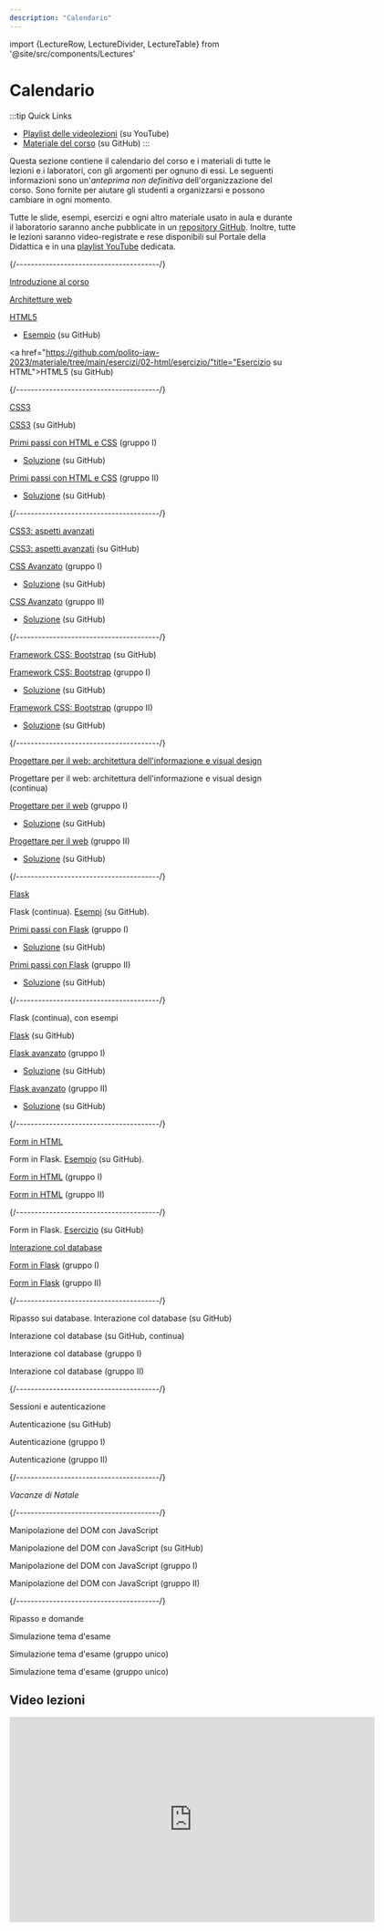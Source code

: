 ```yaml
---
description: "Calendario"
---
```


import {LectureRow, LectureDivider, LectureTable} from '@site/src/components/Lectures'


# Calendario

:::tip Quick Links
* [Playlist delle videolezioni](https://www.youtube.com/playlist?list=PLs7DWGc_wmwT7lSFgUpuNX80Pc7wp5rah) (su YouTube)
* [Materiale del corso](https://github.com/polito-iaw-2023/materiale) (su GitHub)
:::

Questa sezione contiene il calendario del corso e i materiali di tutte le lezioni e i laboratori, con gli argomenti per ognuno di essi. Le seguenti informazioni sono un'*anteprima non definitiva* dell'organizzazione del corso. Sono fornite per aiutare gli studenti a organizzarsi e possono cambiare in ogni momento.

Tutte le slide, esempi, esercizi e ogni altro materiale usato in aula e durante il laboratorio saranno anche pubblicate in un [repository GitHub](https://github.com/polito-iaw-2023/materiale). Inoltre, tutte le lezioni saranno video-registrate e rese disponibili sul Portale della Didattica e in una [playlist YouTube](https://www.youtube.com/playlist?list=PLs7DWGc_wmwT7lSFgUpuNX80Pc7wp5rah) dedicata.


<LectureTable defaultTeacher="Luigi De Russis" defaultType="Lezione" showMaterial={false} language='IT'>

<LectureDivider topic='Settimana 1'/>{/*---------------------------------------*/}

<LectureRow
    date="09/10/2023" time="16:00-17:30"
    video="https://youtu.be/K2Tp8YXECKk"
    >
    <a href="https://polito-iaw-2023.github.io/materiale/slide/00-intro.pdf" title="Slide introduttive in PDF">Introduzione al corso</a>
</LectureRow>

<LectureRow
    date="09/10/2023" time="17:30-19:00"
    video="https://youtu.be/jKFGAZzhev4"
    >
     <a href="https://polito-iaw-2023.github.io/materiale/slide/01-web-architectures.pdf" title="Panoramica sulle architetture web">Architetture web</a>
</LectureRow>

<LectureRow
    date="12/10/2023" time="16:00-17:30"
    video="https://youtu.be/RPkBuD1LFQM"
    >
    <a href="https://polito-iaw-2023.github.io/materiale/slide/02-html.pdf" title="Materiale su HTML">HTML5</a>
    <ul><li><a href="https://github.com/polito-iaw-2023/materiale/tree/main/esercizi/02-html/">Esempio</a> (su GitHub)</li></ul>
</LectureRow>

<LectureRow
    date="09/10/2023" time="17:30-19:00" type="Esercizio"
    video="https://youtu.be/mxfFhfyUd1g"
    >
    <a href="https://github.com/polito-iaw-2023/materiale/tree/main/esercizi/02-html/esercizio/"title="Esercizio su HTML">HTML5</a> (su GitHub)
</LectureRow>

<LectureDivider topic='Settimana 2'/>{/*---------------------------------------*/}

<LectureRow
    date="16/10/2023" time="16:00-17:30" teacher="Juan Pablo Sáenz Moreno"
    video="https://youtu.be/b1fuJl7T4tE"
    >
    <a href="https://polito-iaw-2023.github.io/materiale/slide/03-css.pdf" title="CSS3">CSS3</a>
</LectureRow>

<LectureRow
    date="16/10/2023" time="17:30-19:00" type="Esercizio" teacher="Juan Pablo Sáenz Moreno"
    video="https://youtu.be/yPBdMv1Pl7g"
    >
    <a href="https://github.com/polito-iaw-2023/materiale/tree/main/esercizi/03-css/esercizio/" title="Materiale su CSS3">CSS3</a> (su GitHub)
</LectureRow>

<LectureRow
    date="19/10/2023" time="16:00-17:30" type="Lab" teacher="Juan Pablo Sáenz Moreno"
    >
    <a href="https://polito-iaw-2023.github.io/materiale/laboratori/lab-01/lab-01-primi-passi-html-css.pdf">Primi passi con HTML e CSS</a> (gruppo I)
    <ul><li><a href="https://github.com/polito-iaw-2023/materiale/tree/main/laboratori/lab-01/soluzione">Soluzione</a> (su GitHub)</li></ul>
</LectureRow>

<LectureRow
    date="19/10/2023" time="17:30-19:00" type="Lab" teacher="Juan Pablo Sáenz Moreno"
    >
    <a href="https://polito-iaw-2023.github.io/materiale/laboratori/lab-01/lab-01-primi-passi-html-css.pdf">Primi passi con HTML e CSS</a> (gruppo II)
    <ul><li><a href="https://github.com/polito-iaw-2023/materiale/tree/main/laboratori/lab-01/soluzione">Soluzione</a> (su GitHub)</li></ul>
</LectureRow>

<LectureDivider topic='Settimana 3'/>{/*---------------------------------------*/}

<LectureRow
    date="23/10/2023" time="16:00-17:30" teacher="Juan Pablo Sáenz Moreno"
    >
    <a href="https://polito-iaw-2023.github.io/materiale/slide/04-more-css.pdf" title="CSS3: aspetti avanzati">CSS3: aspetti avanzati</a>
</LectureRow>

<LectureRow
    date="23/10/2023" time="17:30-19:00" type="Esercizio" teacher="Juan Pablo Sáenz Moreno"
    >
    <a href="https://github.com/polito-iaw-2023/materiale/tree/main/esercizi/04-more-css/" title="Esercizio su flex">CSS3: aspetti avanzati</a> (su GitHub)
</LectureRow>

<LectureRow
    date="26/10/2023" time="16:00-17:30" type="Lab" teacher="Juan Pablo Sáenz Moreno"
    >
    <a href="https://polito-iaw-2023.github.io/materiale/laboratori/lab-02/lab-2-css-avanzato.pdf">CSS Avanzato</a> (gruppo I)
    <ul><li><a href="https://github.com/polito-iaw-2023/materiale/tree/main/laboratori/lab-02/soluzione">Soluzione</a> (su GitHub)</li></ul>
</LectureRow>

<LectureRow
    date="26/10/2023" time="17:30-19:00" type="Lab" teacher="Juan Pablo Sáenz Moreno"
    >
    <a href="https://polito-iaw-2023.github.io/materiale/laboratori/lab-02/lab-2-css-avanzato.pdf.pdf">CSS Avanzato</a> (gruppo II)
    <ul><li><a href="https://github.com/polito-iaw-2023/materiale/tree/main/laboratori/lab-02/soluzione">Soluzione</a> (su GitHub)</li></ul>
</LectureRow>

<LectureDivider topic='Settimana 4'/>{/*---------------------------------------*/}

<LectureRow
    date="30/10/2023" time="16:00-17:30" type="Esercizio" teacher="Juan Pablo Sáenz Moreno"
    video="https://youtu.be/byT8hecsTkA"
    >
    <a href="https://github.com/polito-iaw-2023/materiale/tree/main/esercizi/05-bootstrap/" title="Esercizio su Bootstrap">Framework CSS: Bootstrap</a> (su GitHub)
</LectureRow>

<LectureRow
    date="02/11/2023" time="16:00-17:30" type="Lab" teacher="Juan Pablo Sáenz Moreno"
    >
    <a href="https://polito-iaw-2023.github.io/materiale/laboratori/lab-03/lab-3-bootstrap.pdf">
    Framework CSS: Bootstrap</a> (gruppo I)
    <ul><li><a href="https://github.com/polito-iaw-2023/materiale/tree/main/laboratori/lab-03/soluzione">Soluzione</a> (su GitHub)</li></ul>
</LectureRow>

<LectureRow
    date="02/11/2023" time="17:30-19:00" type="Lab" teacher="Juan Pablo Sáenz Moreno"
    >
    <a href="https://polito-iaw-2023.github.io/materiale/laboratori/lab-03/lab-3-bootstrap.pdf">
    Framework CSS: Bootstrap</a> (gruppo II)
    <ul><li><a href="https://github.com/polito-iaw-2023/materiale/tree/main/laboratori/lab-03/soluzione">Soluzione</a> (su GitHub)</li></ul>
</LectureRow>

<LectureDivider topic='Settimana 5'/>{/*---------------------------------------*/}

<LectureRow
    date="06/11/2023" time="16:00-17:30"
    video="https://youtu.be/wQGosi69A-E"
    >
    <a href="https://polito-iaw-2023.github.io/materiale/slide/05-ia-visual-design.pdf" title="Architettura dell'informazione e visual design">Progettare per il web: architettura dell'informazione e visual design</a>
</LectureRow>

<LectureRow
    date="06/11/2023" time="17:30-19:00"
    video="https://youtu.be/QpCX4UTAGs4"
    >
    Progettare per il web: architettura dell'informazione e visual design (continua)
</LectureRow>

<LectureRow
    date="09/11/2023" time="16:00-17:30" type="Lab"
    >
    <a href="https://polito-iaw-2023.github.io/materiale/laboratori/lab-04/lab-4-progettare-web.pdf">Progettare per il web</a> (gruppo I)
    <ul><li><a href="https://github.com/polito-iaw-2023/materiale/tree/main/laboratori/lab-04/soluzione">Soluzione</a> (su GitHub)</li></ul>
</LectureRow>

<LectureRow
    date="09/11/2023" time="17:30-19:00" type="Lab"
    >
    <a href="https://polito-iaw-2023.github.io/materiale/laboratori/lab-04/lab-4-progettare-web.pdf">Progettare per il web</a> (gruppo II)
    <ul><li><a href="https://github.com/polito-iaw-2023/materiale/tree/main/laboratori/lab-04/soluzione">Soluzione</a> (su GitHub)</li></ul>
</LectureRow>

<LectureDivider topic='Settimana 6'/>{/*---------------------------------------*/}

<LectureRow
    date="13/11/2023" time="16:00-17:30"
    video="https://youtu.be/GQ_kPVjCmfQ"
    >
    <a href="https://polito-iaw-2023.github.io/materiale/slide/06-flask.pdf" title="Il framework Flask">Flask</a>
</LectureRow>

<LectureRow
    date="13/11/2023" time="17:30-19:00"
    video="https://youtu.be/1U-I4pHbxRQ"
    >
    Flask (continua). <a href="https://github.com/polito-iaw-2023/materiale/tree/main/esercizi/06-flask">Esempi</a> (su GitHub).
</LectureRow>

<LectureRow
    date="16/11/2023" time="16:00-17:30" type="Lab"
    >
    <a href="https://polito-iaw-2023.github.io/materiale/laboratori/lab-05/lab-5-flask.pdf">Primi passi con Flask</a> (gruppo I)
    <ul><li><a href="https://github.com/polito-iaw-2023/materiale/tree/main/laboratori/lab-05/soluzione">Soluzione</a> (su GitHub)</li></ul>
</LectureRow>

<LectureRow
    date="16/11/2023" time="17:30-19:00" type="Lab"
    >
    <a href="https://polito-iaw-2023.github.io/materiale/laboratori/lab-05/lab-5-flask.pdf">Primi passi con Flask</a> (gruppo II)
    <ul><li><a href="https://github.com/polito-iaw-2023/materiale/tree/main/laboratori/lab-05/soluzione">Soluzione</a> (su GitHub)</li></ul>
</LectureRow>

<LectureDivider topic='Settimana 7'/>{/*---------------------------------------*/}

<LectureRow
    date="20/11/2023" time="16:00-17:30"
    video="https://youtu.be/AarxYv4SO3M"
    >
    Flask (continua), con esempi
</LectureRow>

<LectureRow
    date="20/11/2023" time="17:30-19:00" type="Esercizio"
    video="https://youtu.be/F81P3h6JZQU"
    >
    <a href="https://github.com/polito-iaw-2023/materiale/tree/main/esercizi/06-flask/esercizio">Flask</a> (su GitHub)
</LectureRow>

<LectureRow
    date="23/11/2023" time="16:00-17:30" type="Lab"
    >
    <a href="https://polito-iaw-2023.github.io/materiale/laboratori/lab-06/lab-6-flask-avanzato.pdf">Flask avanzato</a> (gruppo I)
    <ul><li><a href="https://github.com/polito-iaw-2023/materiale/tree/main/laboratori/lab-06/soluzione">Soluzione</a> (su GitHub)</li></ul>
</LectureRow>

<LectureRow
    date="23/11/2023" time="17:30-19:00" type="Lab"
    >
    <a href="https://polito-iaw-2023.github.io/materiale/laboratori/lab-06/lab-6-flask-avanzato.pdf">Flask avanzato</a> (gruppo II)
    <ul><li><a href="https://github.com/polito-iaw-2023/materiale/tree/main/laboratori/lab-06/soluzione">Soluzione</a> (su GitHub)</li></ul>
</LectureRow>

<LectureDivider topic='Settimana 8'/>{/*---------------------------------------*/}

<LectureRow
    date="27/11/2023" time="16:00-17:30" teacher="Juan Pablo Sáenz Moreno"
    video="https://youtu.be/kRvW_o5O8jk"
    >
    <a href="https://polito-iaw-2023.github.io/materiale/slide/07-forms.pdf" title="Form in HTML">Form in HTML</a>
</LectureRow>

<LectureRow
    date="27/11/2023" time="17:30-19:00" teacher="Juan Pablo Sáenz Moreno"
    video="https://youtu.be/4kgBtRLF33U"
    >
    Form in Flask. <a href="https://github.com/polito-iaw-2023/materiale/tree/main/esercizi/07-forms">Esempio</a> (su GitHub).
</LectureRow>

<LectureRow
    date="30/11/2023" time="16:00-17:30" type="Lab" teacher="Juan Pablo Sáenz Moreno"
    >
    <a href="https://polito-iaw-2023.github.io/materiale/laboratori/lab-07/lab-7-form.pdf">Form in HTML</a> (gruppo I)
</LectureRow>

<LectureRow
    date="30/11/2023" time="17:30-19:00" type="Lab" teacher="Juan Pablo Sáenz Moreno"
    >
    <a href="https://polito-iaw-2023.github.io/materiale/laboratori/lab-07/lab-7-form.pdf">Form in HTML</a> (gruppo II)
</LectureRow>

<LectureDivider topic='Settimana 9'/>{/*---------------------------------------*/}

<LectureRow
    date="04/12/2023" time="16:00-17:30" type="Esercizio" teacher="Juan Pablo Sáenz Moreno"
    video="https://youtu.be/TaEAZ96esD0"
    >
    Form in Flask. <a href="https://github.com/polito-iaw-2023/materiale/tree/main/esercizi/08-forms-avanzato">Esercizio</a> (su GitHub)
</LectureRow>

<LectureRow
    date="04/12/2023" time="17:30-19:00" teacher="Juan Pablo Sáenz Moreno"
    video="https://youtu.be/tF8fVcRBnX0"
    >
    <a href="https://polito-iaw-2023.github.io/materiale/slide/08-database.pdf" title="Interazione col database">Interazione col database</a>
</LectureRow>

<LectureRow
    date="07/12/2023" time="16:00-17:30" type="Lab" teacher="Juan Pablo Sáenz Moreno"
    >
    <a href="https://polito-iaw-2023.github.io/materiale/laboratori/lab-09/lab-8-form-avanzato.pdf">Form in Flask</a> (gruppo I)
</LectureRow>

<LectureRow
    date="07/12/2023" time="17:30-19:00" type="Lab" teacher="Juan Pablo Sáenz Moreno"
    >
    <a href="https://polito-iaw-2023.github.io/materiale/laboratori/lab-08/lab-8-form-avanzato.pdf">Form in Flask</a> (gruppo II)
</LectureRow>

<LectureDivider topic='Settimana 10'/>{/*---------------------------------------*/}

<LectureRow
    date="11/12/2023" time="16:00-17:30" type="Esercizio" teacher="Juan Pablo Sáenz Moreno"
    >
    Ripasso sui database. Interazione col database (su GitHub)
</LectureRow>

<LectureRow
    date="11/12/2023" time="17:30-19:00" type="Esercizio" teacher="Juan Pablo Sáenz Moreno"
    >
    Interazione col database (su GitHub, continua)
</LectureRow>

<LectureRow
    date="14/12/2023" time="16:00-17:30" type="Lab" teacher="Juan Pablo Sáenz Moreno"
    >
    Interazione col database (gruppo I)
</LectureRow>

<LectureRow
    date="14/12/2023" time="17:30-19:00" type="Lab" teacher="Juan Pablo Sáenz Moreno"
    >
    Interazione col database (gruppo II)
</LectureRow>

<LectureDivider topic='Settimana 11'/>{/*---------------------------------------*/}

<LectureRow
    date="18/12/2023" time="16:00-17:30" teacher="Juan Pablo Sáenz Moreno"
    >
    Sessioni e autenticazione
</LectureRow>

<LectureRow
    date="18/12/2023" time="17:30-19:00" type="Esercizio" teacher="Juan Pablo Sáenz Moreno"
    >
    Autenticazione (su GitHub)
</LectureRow>

<LectureRow
    date="21/12/2023" time="16:00-17:30" type="Lab" teacher="Juan Pablo Sáenz Moreno"
    >
    Autenticazione (gruppo I)
</LectureRow>

<LectureRow
    date="21/12/2023" time="17:30-19:00" type="Lab" teacher="Juan Pablo Sáenz Moreno"
    >
    Autenticazione (gruppo II)
</LectureRow>

<LectureDivider />{/*---------------------------------------*/}

<LectureRow variant="warning" type="" teacher="">
    <em>Vacanze di Natale</em>
</LectureRow>

<LectureDivider topic='Settimana 12'/>{/*---------------------------------------*/}

<LectureRow
    date="08/01/2024" time="16:00-17:30"
    >
    Manipolazione del DOM con JavaScript
</LectureRow>

<LectureRow
    date="08/01/2024" time="17:30-19:00" type="Esercizio"
    >
    Manipolazione del DOM con JavaScript (su GitHub)
</LectureRow>

<LectureRow
    date="11/01/2024" time="16:00-17:30" type="Lab"
    >
    Manipolazione del DOM con JavaScript (gruppo I)
</LectureRow>

<LectureRow
    date="11/01/2024" time="17:30-19:00" type="Lab"
    >
    Manipolazione del DOM con JavaScript (gruppo II)
</LectureRow>

<LectureDivider topic='Settimana 13'/>{/*---------------------------------------*/}

<LectureRow
    date="15/01/2024" time="16:00-17:30"
    >
    Ripasso e domande
</LectureRow>

<LectureRow
    date="15/01/2024" time="17:30-19:00" type="Esercizio"
    >
    Simulazione tema d'esame
</LectureRow>

<LectureRow
    date="18/01/2024" time="16:00-17:30" type="Lab"
    >
    Simulazione tema d'esame (gruppo unico)
</LectureRow>

<LectureRow
    date="18/01/2024" time="17:30-19:00" type="Lab"
    >
    Simulazione tema d'esame (gruppo unico)
</LectureRow>

</LectureTable>

## Video lezioni

<iframe width="640" height="360" src="https://www.youtube-nocookie.com/embed/videoseries?si=TMcymcbyjluEndMw&amp;list=PLs7DWGc_wmwT7lSFgUpuNX80Pc7wp5rah" title="YouTube video player" frameborder="0" allow="accelerometer; autoplay; clipboard-write; encrypted-media; gyroscope; picture-in-picture; web-share" allowfullscreen></iframe>
